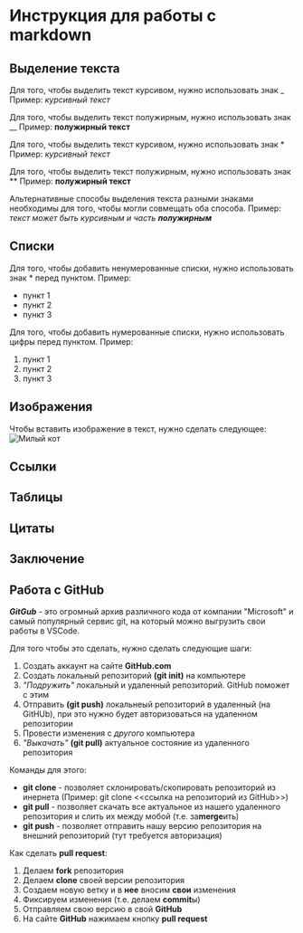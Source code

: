 # Инструкция для работы с markdown

## Выделение текста

Для того, чтобы выделить текст курсивом, нужно использовать знак _
Пример: _курсивный текст_

Для того, чтобы выделить текст полужирным, нужно использовать знак __
Пример: __полужирный текст__

Для того, чтобы выделить текст курсивом, нужно использовать знак *
Пример: *курсивный текст*

Для того, чтобы выделить текст полужирным, нужно использовать знак **
Пример: **полужирный текст**

Альтернативные способы выделения текста разными знаками необходимы для того, чтобы могли совмещать оба способа.
Пример: _текст может быть курсивным и часть **полужирным**_

## Списки

Для того, чтобы добавить ненумерованные списки, нужно использовать знак * перед пунктом.
Пример: 
* пункт 1
* пункт 2
* пункт 3

Для того, чтобы добавить нумерованные списки, нужно использовать цифры перед пунктом.
Пример: 
1. пункт 1
2. пункт 2
3. пункт 3

## Изображения

Чтобы вставить изображение в текст, нужно сделать следующее:
![Милый кот](cat.jpg)

## Ссылки

## Таблицы

## Цитаты

## Заключение

## Работа с GitHub

_**GitGub**_ - это огромный архив различного кода от компании "Microsoft" и самый популярный сервис git, на который можно выгрузить свои работы в VSCode.

Для того чтобы это сделать, нужно сделать следующие шаги:
1. Создать аккаунт на сайте **GitHub.com**
2. Создать локальный репозиторий **(git init)** на компьютере
3. *"Подружить"* локальный и удаленный репозиторий. GitHub поможет с этим
4. Отправить **(git push)** локальнеый репозиторий в удаленный (на GitHUb), при это нужно будет авторизоваться на удаленном репозитории
5. Провести изменения с *другого* компьютера
6. *"Выкачать"* **(git pull)** актуальное состояние из удаленного репозитория

Команды для этого:

- **git clone** - позволяет склонировать/скопировать репозиторий из инернета (Пример: git clone <<ссылка на репозиторий из GitHub>>)
- **git pull** - позволяет скачать все актуальное из нашего удаленного репозитория и слить их между мобой (т.е. за**merge**ить)
- **git push** - позволяет отправить нашу версию репозитория на внешний репозиторий (тут требуется авторизация)

Как сделать **pull request**:
1) Делаем **fork** репозитория
2) Делаем **clone** своей версии репозитория
3) Создаем новую ветку и в **нее** вносим **свои** изменения
4) Фиксируем изменения (т.е. делаем **commit**ы)
5) Отправляем свою версию в свой **GitHub**
6) На сайте **GitHub** нажимаем кнопку **pull request**
